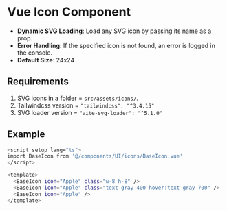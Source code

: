 # Vue Icon Component

- **Dynamic SVG Loading**: Load any SVG icon by passing its name as a prop.
- **Error Handling**: If the specified icon is not found, an error is logged in the console.
- **Default Size**: 24x24

## Requirements

1. SVG icons in a folder = `src/assets/icons/`.
2. Tailwindcss version = `"tailwindcss": "^3.4.15"`
3. SVG loader version = `"vite-svg-loader": "^5.1.0"`

## Example

```bash
<script setup lang="ts">
import BaseIcon from '@/components/UI/icons/BaseIcon.vue'
</script>

<template>
  <BaseIcon icon="Apple" class="w-8 h-8" />
  <BaseIcon icon="Apple" class="text-gray-400 hover:text-gray-700" />
  <BaseIcon icon="Apple" />
</template>
```
